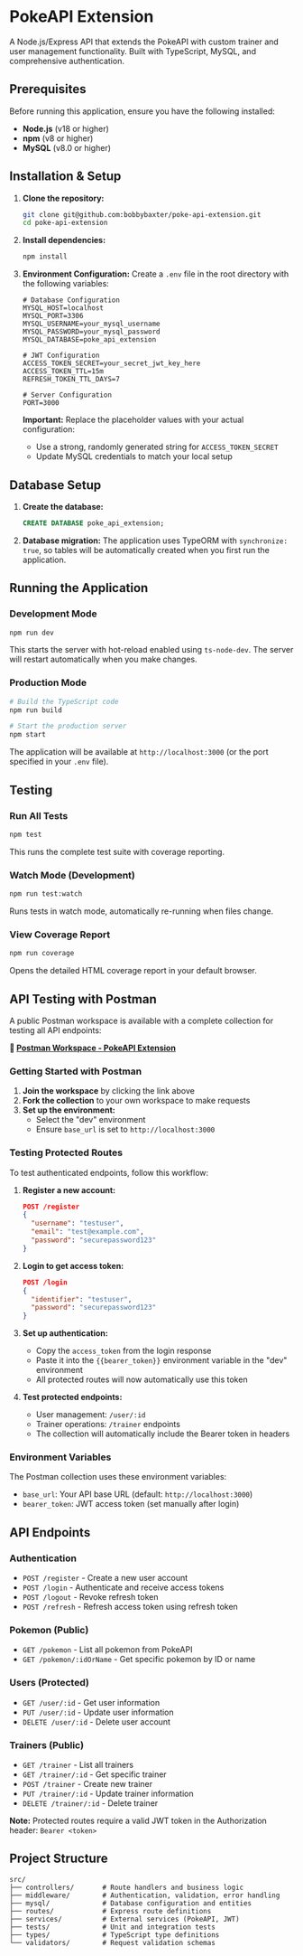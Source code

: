 # PokeAPI Extension

A Node.js/Express API that extends the PokeAPI with custom trainer and user management functionality. Built with TypeScript, MySQL, and comprehensive authentication.

## Prerequisites

Before running this application, ensure you have the following installed:

- **Node.js** (v18 or higher)
- **npm** (v8 or higher)
- **MySQL** (v8.0 or higher)

## Installation & Setup

1. **Clone the repository:**
   ```bash
   git clone git@github.com:bobbybaxter/poke-api-extension.git
   cd poke-api-extension
   ```

2. **Install dependencies:**
   ```bash
   npm install
   ```

3. **Environment Configuration:**
   Create a `.env` file in the root directory with the following variables:
   ```env
   # Database Configuration
   MYSQL_HOST=localhost
   MYSQL_PORT=3306
   MYSQL_USERNAME=your_mysql_username
   MYSQL_PASSWORD=your_mysql_password
   MYSQL_DATABASE=poke_api_extension

   # JWT Configuration
   ACCESS_TOKEN_SECRET=your_secret_jwt_key_here
   ACCESS_TOKEN_TTL=15m
   REFRESH_TOKEN_TTL_DAYS=7

   # Server Configuration
   PORT=3000
   ```

   **Important:** Replace the placeholder values with your actual configuration:
   - Use a strong, randomly generated string for `ACCESS_TOKEN_SECRET`
   - Update MySQL credentials to match your local setup

## Database Setup

1. **Create the database:**
   ```sql
   CREATE DATABASE poke_api_extension;
   ```

2. **Database migration:**
   The application uses TypeORM with `synchronize: true`, so tables will be automatically created when you first run the application.

## Running the Application

### Development Mode
```bash
npm run dev
```
This starts the server with hot-reload enabled using `ts-node-dev`. The server will restart automatically when you make changes.

### Production Mode
```bash
# Build the TypeScript code
npm run build

# Start the production server
npm start
```

The application will be available at `http://localhost:3000` (or the port specified in your `.env` file).

## Testing

### Run All Tests
```bash
npm test
```
This runs the complete test suite with coverage reporting.

### Watch Mode (Development)
```bash
npm run test:watch
```
Runs tests in watch mode, automatically re-running when files change.

### View Coverage Report
```bash
npm run coverage
```
Opens the detailed HTML coverage report in your default browser.

## API Testing with Postman

A public Postman workspace is available with a complete collection for testing all API endpoints:

**🔗 [Postman Workspace - PokeAPI Extension](https://www.postman.com/bobbybaxter/workspace/pokeapi-extension)**

### Getting Started with Postman

1. **Join the workspace** by clicking the link above
2. **Fork the collection** to your own workspace to make requests
3. **Set up the environment:**
   - Select the "dev" environment
   - Ensure `base_url` is set to `http://localhost:3000`

### Testing Protected Routes

To test authenticated endpoints, follow this workflow:

1. **Register a new account:**
   ```json
   POST /register
   {
     "username": "testuser",
     "email": "test@example.com",
     "password": "securepassword123"
   }
   ```

2. **Login to get access token:**
   ```json
   POST /login
   {
     "identifier": "testuser",
     "password": "securepassword123"
   }
   ```

3. **Set up authentication:**
   - Copy the `access_token` from the login response
   - Paste it into the `{{bearer_token}}` environment variable in the "dev" environment
   - All protected routes will now automatically use this token

4. **Test protected endpoints:**
   - User management: `/user/:id`
   - Trainer operations: `/trainer` endpoints
   - The collection will automatically include the Bearer token in headers

### Environment Variables

The Postman collection uses these environment variables:
- `base_url`: Your API base URL (default: `http://localhost:3000`)
- `bearer_token`: JWT access token (set manually after login)

## API Endpoints

### Authentication
- `POST /register` - Create a new user account
- `POST /login` - Authenticate and receive access tokens
- `POST /logout` - Revoke refresh token
- `POST /refresh` - Refresh access token using refresh token

### Pokemon (Public)
- `GET /pokemon` - List all pokemon from PokeAPI
- `GET /pokemon/:idOrName` - Get specific pokemon by ID or name

### Users (Protected)
- `GET /user/:id` - Get user information
- `PUT /user/:id` - Update user information
- `DELETE /user/:id` - Delete user account

### Trainers (Public)
- `GET /trainer` - List all trainers
- `GET /trainer/:id` - Get specific trainer
- `POST /trainer` - Create new trainer
- `PUT /trainer/:id` - Update trainer information
- `DELETE /trainer/:id` - Delete trainer

**Note:** Protected routes require a valid JWT token in the Authorization header: `Bearer <token>`

## Project Structure

```
src/
├── controllers/       # Route handlers and business logic
├── middleware/        # Authentication, validation, error handling
├── mysql/             # Database configuration and entities
├── routes/            # Express route definitions
├── services/          # External services (PokeAPI, JWT)
├── tests/             # Unit and integration tests
├── types/             # TypeScript type definitions
└── validators/        # Request validation schemas
```
